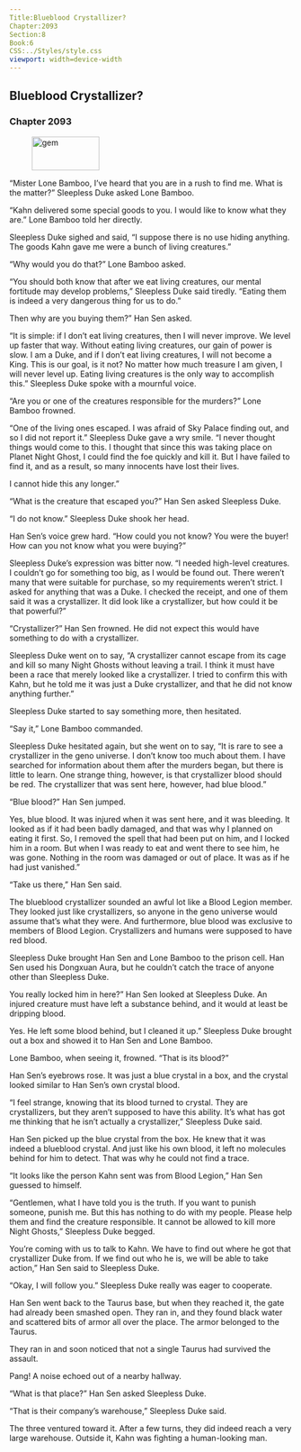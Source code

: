 ```yaml
---
Title:Blueblood Crystallizer? 
Chapter:2093 
Section:8 
Book:6 
CSS:../Styles/style.css 
viewport: width=device-width
---
```

  
## Blueblood Crystallizer?
### Chapter 2093
  
<figure>
	<img src="../Images/gem.gif" alt="gem" id="gem" width="120" height="60" />
</figure>
  

  
“Mister Lone Bamboo, I’ve heard that you are in a rush to find me. What is the matter?” Sleepless Duke asked Lone Bamboo.

“Kahn delivered some special goods to you. I would like to know what they are.” Lone Bamboo told her directly.

Sleepless Duke sighed and said, “I suppose there is no use hiding anything. The goods Kahn gave me were a bunch of living creatures.”

“Why would you do that?” Lone Bamboo asked.

“You should both know that after we eat living creatures, our mental fortitude may develop problems,” Sleepless Duke said tiredly. “Eating them is indeed a very dangerous thing for us to do.”

Then why are you buying them?” Han Sen asked.

“It is simple: if I don’t eat living creatures, then I will never improve. We level up faster that way. Without eating living creatures, our gain of power is slow. I am a Duke, and if I don’t eat living creatures, I will not become a King. This is our goal, is it not? No matter how much treasure I am given, I will never level up. Eating living creatures is the only way to accomplish this.” Sleepless Duke spoke with a mournful voice.

“Are you or one of the creatures responsible for the murders?” Lone Bamboo frowned.

“One of the living ones escaped. I was afraid of Sky Palace finding out, and so I did not report it.” Sleepless Duke gave a wry smile. “I never thought things would come to this. I thought that since this was taking place on Planet Night Ghost, I could find the foe quickly and kill it. But I have failed to find it, and as a result, so many innocents have lost their lives.

I cannot hide this any longer.”

“What is the creature that escaped you?” Han Sen asked Sleepless Duke.

“I do not know.” Sleepless Duke shook her head.

Han Sen’s voice grew hard. “How could you not know? You were the buyer! How can you not know what you were buying?”

Sleepless Duke’s expression was bitter now. “I needed high-level creatures. I couldn’t go for something too big, as I would be found out. There weren’t many that were suitable for purchase, so my requirements weren’t strict. I asked for anything that was a Duke. I checked the receipt, and one of them said it was a crystallizer. It did look like a crystallizer, but how could it be that powerful?”

“Crystallizer?” Han Sen frowned. He did not expect this would have something to do with a crystallizer.

Sleepless Duke went on to say, “A crystallizer cannot escape from its cage and kill so many Night Ghosts without leaving a trail. I think it must have been a race that merely looked like a crystallizer. I tried to confirm this with Kahn, but he told me it was just a Duke crystallizer, and that he did not know anything further.”

Sleepless Duke started to say something more, then hesitated.

“Say it,” Lone Bamboo commanded.

Sleepless Duke hesitated again, but she went on to say, “It is rare to see a crystallizer in the geno universe. I don’t know too much about them. I have searched for information about them after the murders began, but there is little to learn. One strange thing, however, is that crystallizer blood should be red. The crystallizer that was sent here, however, had blue blood.”

“Blue blood?” Han Sen jumped.

Yes, blue blood. It was injured when it was sent here, and it was bleeding. It looked as if it had been badly damaged, and that was why I planned on eating it first. So, I removed the spell that had been put on him, and I locked him in a room. But when I was ready to eat and went there to see him, he was gone. Nothing in the room was damaged or out of place. It was as if he had just vanished.”

“Take us there,” Han Sen said.

The blueblood crystallizer sounded an awful lot like a Blood Legion member. They looked just like crystallizers, so anyone in the geno universe would assume that’s what they were. And furthermore, blue blood was exclusive to members of Blood Legion. Crystallizers and humans were supposed to have red blood.

Sleepless Duke brought Han Sen and Lone Bamboo to the prison cell. Han Sen used his Dongxuan Aura, but he couldn’t catch the trace of anyone other than Sleepless Duke.

You really locked him in here?” Han Sen looked at Sleepless Duke. An injured creature must have left a substance behind, and it would at least be dripping blood.

Yes. He left some blood behind, but I cleaned it up.” Sleepless Duke brought out a box and showed it to Han Sen and Lone Bamboo.

Lone Bamboo, when seeing it, frowned. “That is its blood?”

Han Sen’s eyebrows rose. It was just a blue crystal in a box, and the crystal looked similar to Han Sen’s own crystal blood.

“I feel strange, knowing that its blood turned to crystal. They are crystallizers, but they aren’t supposed to have this ability. It’s what has got me thinking that he isn’t actually a crystallizer,” Sleepless Duke said.

Han Sen picked up the blue crystal from the box. He knew that it was indeed a blueblood crystal. And just like his own blood, it left no molecules behind for him to detect. That was why he could not find a trace.

“It looks like the person Kahn sent was from Blood Legion,” Han Sen guessed to himself.

“Gentlemen, what I have told you is the truth. If you want to punish someone, punish me. But this has nothing to do with my people. Please help them and find the creature responsible. It cannot be allowed to kill more Night Ghosts,” Sleepless Duke begged.

You’re coming with us to talk to Kahn. We have to find out where he got that crystallizer Duke from. If we find out who he is, we will be able to take action,” Han Sen said to Sleepless Duke.

“Okay, I will follow you.” Sleepless Duke really was eager to cooperate.

Han Sen went back to the Taurus base, but when they reached it, the gate had already been smashed open. They ran in, and they found black water and scattered bits of armor all over the place. The armor belonged to the Taurus.

They ran in and soon noticed that not a single Taurus had survived the assault.

Pang! A noise echoed out of a nearby hallway.

“What is that place?” Han Sen asked Sleepless Duke.

“That is their company’s warehouse,” Sleepless Duke said.

The three ventured toward it. After a few turns, they did indeed reach a very large warehouse. Outside it, Kahn was fighting a human-looking man.